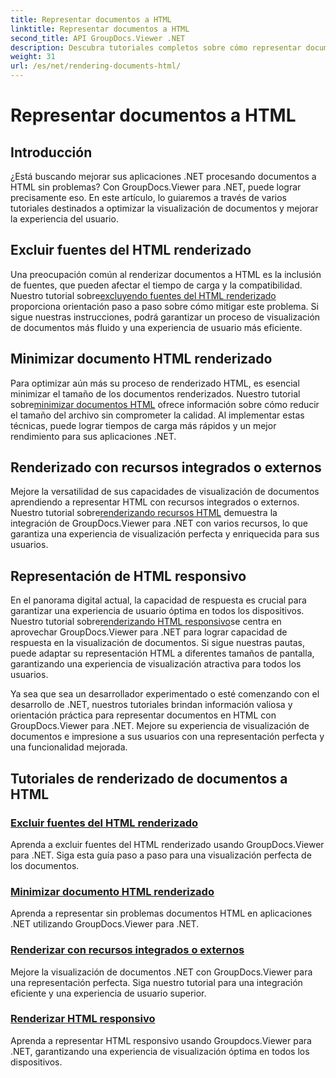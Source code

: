 ```yaml
---
title: Representar documentos a HTML
linktitle: Representar documentos a HTML
second_title: API GroupDocs.Viewer .NET
description: Descubra tutoriales completos sobre cómo representar documentos en HTML utilizando GroupDocs.Viewer para .NET. Aprenda técnicas para la visualización de documentos y una experiencia de usuario mejorada.
weight: 31
url: /es/net/rendering-documents-html/
---
```


# Representar documentos a HTML


## Introducción

¿Está buscando mejorar sus aplicaciones .NET procesando documentos a HTML sin problemas? Con GroupDocs.Viewer para .NET, puede lograr precisamente eso. En este artículo, lo guiaremos a través de varios tutoriales destinados a optimizar la visualización de documentos y mejorar la experiencia del usuario.

## Excluir fuentes del HTML renderizado
 Una preocupación común al renderizar documentos a HTML es la inclusión de fuentes, que pueden afectar el tiempo de carga y la compatibilidad. Nuestro tutorial sobre[excluyendo fuentes del HTML renderizado](./exclude-fonts-html/) proporciona orientación paso a paso sobre cómo mitigar este problema. Si sigue nuestras instrucciones, podrá garantizar un proceso de visualización de documentos más fluido y una experiencia de usuario más eficiente. 

## Minimizar documento HTML renderizado
Para optimizar aún más su proceso de renderizado HTML, es esencial minimizar el tamaño de los documentos renderizados. Nuestro tutorial sobre[minimizar documentos HTML](./minify-html/) ofrece información sobre cómo reducir el tamaño del archivo sin comprometer la calidad. Al implementar estas técnicas, puede lograr tiempos de carga más rápidos y un mejor rendimiento para sus aplicaciones .NET.

## Renderizado con recursos integrados o externos
 Mejore la versatilidad de sus capacidades de visualización de documentos aprendiendo a representar HTML con recursos integrados o externos. Nuestro tutorial sobre[renderizando recursos HTML](./render-html-resources/) demuestra la integración de GroupDocs.Viewer para .NET con varios recursos, lo que garantiza una experiencia de visualización perfecta y enriquecida para sus usuarios.

## Representación de HTML responsivo
 En el panorama digital actual, la capacidad de respuesta es crucial para garantizar una experiencia de usuario óptima en todos los dispositivos. Nuestro tutorial sobre[renderizando HTML responsivo](./render-responsive-html/)se centra en aprovechar GroupDocs.Viewer para .NET para lograr capacidad de respuesta en la visualización de documentos. Si sigue nuestras pautas, puede adaptar su representación HTML a diferentes tamaños de pantalla, garantizando una experiencia de visualización atractiva para todos los usuarios.

Ya sea que sea un desarrollador experimentado o esté comenzando con el desarrollo de .NET, nuestros tutoriales brindan información valiosa y orientación práctica para representar documentos en HTML con GroupDocs.Viewer para .NET. Mejore su experiencia de visualización de documentos e impresione a sus usuarios con una representación perfecta y una funcionalidad mejorada.

## Tutoriales de renderizado de documentos a HTML
### [Excluir fuentes del HTML renderizado](./exclude-fonts-html/)
Aprenda a excluir fuentes del HTML renderizado usando GroupDocs.Viewer para .NET. Siga esta guía paso a paso para una visualización perfecta de los documentos.
### [Minimizar documento HTML renderizado](./minify-html/)
Aprenda a representar sin problemas documentos HTML en aplicaciones .NET utilizando GroupDocs.Viewer para .NET.
### [Renderizar con recursos integrados o externos](./render-html-resources/)
Mejore la visualización de documentos .NET con GroupDocs.Viewer para una representación perfecta. Siga nuestro tutorial para una integración eficiente y una experiencia de usuario superior.
### [Renderizar HTML responsivo](./render-responsive-html/)
Aprenda a representar HTML responsivo usando Groupdocs.Viewer para .NET, garantizando una experiencia de visualización óptima en todos los dispositivos.